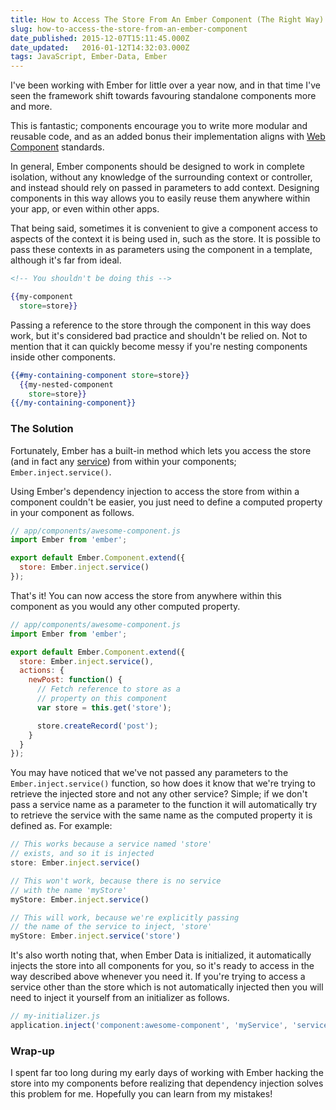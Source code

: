 ```yaml
---
title: How to Access The Store From An Ember Component (The Right Way)
slug: how-to-access-the-store-from-an-ember-component
date_published: 2015-12-07T15:11:45.000Z
date_updated:   2016-01-12T14:32:03.000Z
tags: JavaScript, Ember-Data, Ember
---
```


I've been working with Ember for little over a year now, and in that time I've seen the framework shift towards favouring standalone components more and more.

This is fantastic; components encourage you to write more modular and reusable code, and as an added bonus their implementation aligns with [Web Component](http://webcomponents.org/) standards.

In general, Ember components should be designed to work in complete isolation, without any knowledge of the surrounding context or controller, and instead should rely on passed in parameters to add context. Designing components in this way allows you to easily reuse them anywhere within your app, or even within other apps.

That being said, sometimes it is convenient to give a component access to aspects of the context it is being used in, such as the store. It is possible to pass these contexts in as parameters using the component in a template, although it's far from ideal.

```hbs
<!-- You shouldn't be doing this -->

{{my-component
  store=store}}
```

Passing a reference to the store through the component in this way does work, but it's considered bad practice and shouldn't be relied on. Not to mention that it can quickly become messy if you're nesting components inside other components.

```hbs
{{#my-containing-component store=store}}
  {{my-nested-component
    store=store}}
{{/my-containing-component}}
```

### The Solution

Fortunately, Ember has a built-in method which lets you access the store (and in fact any [service](http://emberjs.com/api/classes/Ember.Service.html)) from within your components; `Ember.inject.service()`.

Using Ember's dependency injection to access the store from within a component couldn't be easier, you just need to define a computed property in your component as follows.

```js
// app/components/awesome-component.js
import Ember from 'ember';

export default Ember.Component.extend({
  store: Ember.inject.service()
});
```

That's it! You can now access the store from anywhere within this component as you would any other computed property.

```js
// app/components/awesome-component.js
import Ember from 'ember';

export default Ember.Component.extend({
  store: Ember.inject.service(),
  actions: {
    newPost: function() {
      // Fetch reference to store as a
      // property on this component
      var store = this.get('store');

      store.createRecord('post');
    }
  }
});
```

You may have noticed that we've not passed any parameters to the `Ember.inject.service()` function, so how does it know that we're trying to retrieve the injected store and not any other service? Simple; if we don't pass a service name as a parameter to the function it will automatically try to retrieve the service with the same name as the computed property it is defined as. For example:

```js
// This works because a service named 'store'
// exists, and so it is injected
store: Ember.inject.service()

// This won't work, because there is no service
// with the name 'myStore'
myStore: Ember.inject.service()

// This will work, because we're explicitly passing
// the name of the service to inject, 'store'
myStore: Ember.inject.service('store')
```

It's also worth noting that, when Ember Data is initialized, it automatically injects the store into all components for you, so it's ready to access in the way described above whenever you need it. If you're trying to access a service other than the store which is not automatically injected then you will need to inject it yourself from an initializer as follows.

```js
// my-initializer.js
application.inject('component:awesome-component', 'myService', 'service:myService');
```

### Wrap-up

I spent far too long during my early days of working with Ember hacking the store into my components before realizing that dependency injection solves this problem for me. Hopefully you can learn from my mistakes!
